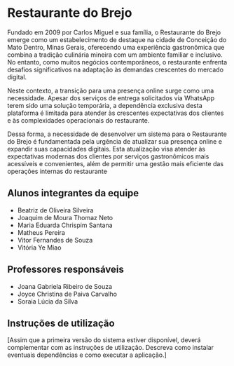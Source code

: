 # Restaurante do Brejo

Fundado em 2009 por Carlos Miguel e sua família, o Restaurante do Brejo emerge como um estabelecimento de destaque na cidade de Conceição do Mato Dentro, Minas Gerais, oferecendo uma experiência gastronômica que combina a tradição culinária mineira com um ambiente familiar e inclusivo. No entanto, como muitos negócios contemporâneos, o restaurante enfrenta desafios significativos na adaptação às demandas crescentes do mercado digital.

Neste contexto, a transição para uma presença online surge como uma necessidade. Apesar dos serviços de entrega solicitados via WhatsApp terem sido uma solução temporária, a dependência exclusiva desta plataforma é limitada para atender às crescentes expectativas dos clientes e às complexidades operacionais do restaurante.

Dessa forma, a necessidade de desenvolver um sistema para o Restaurante do Brejo é fundamentada pela urgência de atualizar sua presença online e expandir suas capacidades digitais. Esta atualização visa atender às expectativas modernas dos clientes por serviços gastronômicos mais acessíveis e convenientes, além de permitir uma gestão mais eficiente das operações internas do restaurante

## Alunos integrantes da equipe

* Beatriz de Oliveira Silveira
* Joaquim de Moura Thomaz Neto
* Maria Eduarda Chrispim Santana
* Matheus Pereira
* Vitor Fernandes de Souza
* Vitória Ye Miao

## Professores responsáveis

* Joana Gabriela Ribeiro de Souza
* Joyce Christina de Paiva Carvalho
* Soraia Lúcia da Silva

## Instruções de utilização

[Assim que a primeira versão do sistema estiver disponível, deverá complementar com as instruções de utilização. Descreva como instalar eventuais dependências e como executar a aplicação.]
